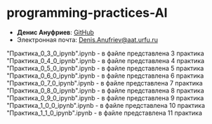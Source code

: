 # programming-practices-AI


- **Денис Ануфриев**: [GitHub](https://github.com/turbokriper9)
- Электронная почта: Denis.Anufriev@aat.urfu.ru

"Практика_0_3_0_ipynb".ipynb - в файле представлена 3 практика
"Практика_0_4_0_ipynb".ipynb - в файле представлена 4 практика
"Практика_0_5_0_ipynb".ipynb - в файле представлена 5 практика
"Практика_0_6_0_ipynb".ipynb - в файле представлена 6 практика
"Практика_0_7_0_ipynb".ipynb - в файле представлена 7 практика
"Практика_0_8_0_ipynb".ipynb - в файле представлена 8 практика
"Практика_0_9_0_ipynb".ipynb - в файле представлена 9 практика
"Практика_1_0_0_ipynb".ipynb - в файле представлена 10 практика
"Практика_1_1_0_ipynb".ipynb - в файле представлена 11 практика
